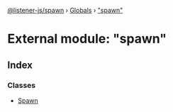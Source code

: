 [@listener-js/spawn](../README.md) › [Globals](../globals.md) › ["spawn"](_spawn_.md)

# External module: "spawn"

## Index

### Classes

* [Spawn](../classes/_spawn_.spawn.md)
